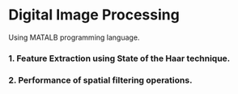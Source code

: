 # Digital Image Processing

Using MATALB programming language.

### 1. Feature Extraction using State of the Haar technique. 
### 2. Performance of spatial filtering operations.